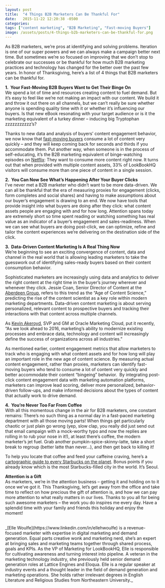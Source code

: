 ```yaml
---
layout: post
title:  "4 Things B2B Marketers Can Be Thankful For"
date:   2015-11-22 12:20:38 -0500
categories: 
tags: ["content marketing", "B2B Marketing", "Fast-moving Buyers"]
image: /assets/posts/4-things-b2b-marketers-can-be-thankful-for.png
---
```

As B2B marketers, we’re pros at identifying and solving problems. Iteration is one of our super powers and we can always make a campaign better next time. But sometimes we’re so focused on improving that we don’t stop to celebrate our successes or be thankful for how much B2B marketing practices and technology has changed for the better over the past few years. In honor of Thanksgiving, here’s a list of 4 things that B2B marketers can be thankful for.
<!--more-->
**1\.  Your Fast-Moving B2B Buyers Want to Get Their Binge On**  
We spend a lot of time and resources creating content to fuel demand. But it’s easy to feel like we’re not making an impact with our content. We build it and throw it out there on all channels, but we can’t really be sure whether anyone is spending quality time with it or whether it’s influencing our buyers. Is that new eBook resonating with your target audience or is it the marketing equivalent of a turkey dinner – inducing big Tryptophan zzzzzzzzzzz’s?

Thanks to new data and analysis of buyers’ content engagement behavior, we now know that [fast-moving buyers](http://www.lookbookhq.com/content/2015/11/16/the-attention-economy-how-traditional-marketing-is-failing-fast-moving-buyers) consume a lot of content very quickly – and they will keep coming back for seconds and thirds if you accommodate them. Put another way, when someone is in the process of self-educating, it’s the B2B marketing equivalent of binge-watching episodes on [Netflix](http://www.lookbookhq.com/content/infographic-welcome-to-the-netflix-era-of-marketing): They want to consume more content right now. It turns out that when provided with multiple content assets, 33% of LookBookHQ visitors will consume more than one piece of content in a single session.

**2\.  You Can Now See What’s Happening After Your Buyer Clicks**  
I’ve never met a B2B marketer who didn’t want to be more data-driven. We can all be thankful that the era of measuring proxies for engagement (clicks, form completes and social shares) and having to make assumptions about our buyer’s engagement is drawing to an end. We now have tools that provide insight into what buyers are doing after they click: what content assets people are engaging with and for how long. Attention spans today are extremely short so time spent reading or watching something has real value as an indicator of a buyer’s engagement and sales-readiness. When we can see what buyers are doing post-click, we can optimize, refine and tailor the content experiences we’re delivering on the destination side of the click.

**3\.  Data-Driven Content Marketing Is A Real Thing Now**  
We’re beginning to see an exciting convergence of content, data and channel in the real world that is allowing leading marketers to take the guesswork out of identifying sales-ready buyers based on their content consumption behavior.

Sophisticated marketers are increasingly using data and analytics to deliver the right content at the right time in the buyer’s journey wherever and whenever they click. Jessie Coan, Senior Director of Content at the [Aberdeen Group](http://aberdeen.com/research/11127/11127-RR-content-marketing-science.aspx/content.aspx), refers to this trend as the “Age of Content Science,” predicting the rise of the content scientist as a key role within modern marketing departments. Data-driven content marketing is about serving personalized, relevant content to prospective buyers and tracking their interactions with that content across multiple channels.

As [Kevin Akeroyd](http://www.demandgenreport.com/features/news-briefs/oracle-marketing-cloud-unveils-new-mobile-data-and-content-capabilities), SVP and GM at Oracle Marketing Cloud, put it recently, “As we look ahead to 2016, marketing’s ability to modernize existing processes and embrace data, technology and content will increasingly define the success of organizations across all industries.”

As mentioned earlier, content engagement metrics that allow marketers to track who is engaging with what content assets and for how long will play an important role in the new age of content science. By measuring actual content engagement, rather than proxies, marketers can identify fast-moving buyers who tend to consume a lot of content very quickly and better accommodate their content “bingeing” behavior.  By integrating post-click content engagement data with marketing automation platforms, marketers can improve lead scoring, deliver more personalized, behavior-driven follow-ups, and make informed decisions about the types of content that actually work to drive demand.  

**4\.  You’re Never Too Far From Coffee**  
With all this momentous change in the air for B2B marketers, one constant remains: There’s no such thing as a normal day in a fast-paced marketing department with all those moving parts! When things get particularly chaotic or just plain go wrong (yep, slow clap, you really did just send out that email campaign with a mock-worthy typo and now the replies are rolling in to rub your nose in it!), at least there’s coffee, the modern marketer’s jet fuel. Grab another pumpkin-spice-skinny-latte, take a short break to regroup (better latte than never…), and then get back to killing it!

To help you locate that coffee and feed your caffeine craving, here’s a [cartographic guide to every Starbucks on the planet](http://qz.com/208457/a-cartographic-guide-to-starbucks-global-domination/). Bonus points if you already know which is the most Starbucks-filled city in the world. It’s Seoul. 

**Attention is a Gift**  
As marketers, we’re in the attention business – getting it and holding on to it once we’ve got it. This Thanksgiving, let’s get away from the office and take time to reflect on how precious the gift of attention is, and how we can pay more attention to what really matters in our lives. Thanks to you all for being such awesome marketers – the work you do inspires me every day. Have a splendid time with your family and friends this holiday and enjoy the moment!

<br>
_[Elle Woulfe](https://www.linkedin.com/in/ellehwoulfe) is a revenue-focused marketer with expertise in digital marketing and demand generation. Equal parts creative wonk and marketing nerd, she’s an expert at bringing sales and marketing teams together through shared process, goals and KPIs. As the VP of Marketing for LookBookHQ, Elle is responsible for cultivating awareness and turning interest into pipeline. A veteran in the marketing technology industry, she previously held senior demand generation roles at Lattice Engines and Eloqua. Elle is a regular speaker at industry events and a thought leader in the field of demand generation and marketing operations. She holds rather irrelevant degrees in English Literature and Religious Studies from Northeastern University._
